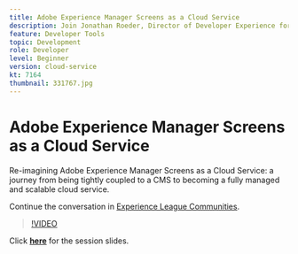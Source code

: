 ```yaml
---
title: Adobe Experience Manager Screens as a Cloud Service
description: Join Jonathan Roeder, Director of Developer Experience for Experience Cloud, to hear about the latest developer updates across Adobe Experience Cloud.
feature: Developer Tools
topic: Development
role: Developer
level: Beginner
version: cloud-service
kt: 7164
thumbnail: 331767.jpg
---
```


# Adobe Experience Manager Screens as a Cloud Service

Re-imagining Adobe Experience Manager Screens as a Cloud Service: a journey from being tightly coupled to a CMS to becoming a fully managed and scalable cloud service.

Continue the conversation in [Experience League Communities](http://adobe.ly/36Yd3v6).

>[!VIDEO](https://video.tv.adobe.com/v/331767/?quality=12&learn=on&hidetitle=true)

Click **[here](/help/events/assets/screens-as-a-cloud-service.pdf)** for the session slides.
